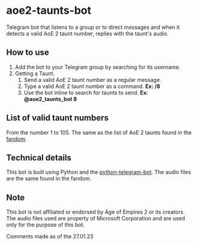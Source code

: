 # aoe2-taunts-bot

Telegram bot that listens to a group or to direct messages and when it detects a valid AoE 2 taunt number, replies with the taunt's audio. 


## How to use

1.  Add the bot to your Telegram group by searching for its username.
2.  Getting a Taunt. 
	1. Send a valid AoE 2 taunt number as a regular message.
	2. Type a valid AoE 2 taunt number as a command. **Ex: /8**
	3. Use the bot inline to search for taunts to send. **Ex: @aoe2_taunts_bot 8**

## List of valid taunt numbers

From the number 1 to 105. The same as the list of AoE 2 taunts found in the [fandom](https://ageofempires.fandom.com/wiki/Taunts#Full_list_of_taunts).

## Technical details

This bot is built using Python and the [python-telegram-bot](https://github.com/python-telegram-bot/python-telegram-bot). The audio files are the same found in the fandom.

## Note

This bot is not affiliated or endorsed by Age of Empires 2 or its creators. The audio files used are property of Microsoft Corporation and are used only for the purpose of this bot.

Comments made as of the 27.01.23

